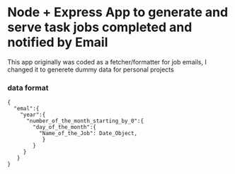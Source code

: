 # Node + Express App to generate and serve task jobs completed and notified by Email
<p>
  This app originally was coded as a fetcher/formatter for job emails, I changed it to generete dummy data for personal projects
</p>


### data format
```
{ 
  "emal":{
    "year":{
      "number_of_the_month_starting_by_0":{
        "day_of_the_month":{
          "Name_of_the_Job": Date_Object,
           }
        }
     }
   }
}
```
